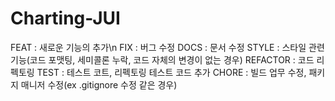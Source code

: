 # Charting-JUI

FEAT     : 새로운 기능의 추가\n
FIX      : 버그 수정
DOCS     : 문서 수정
STYLE    : 스타일 관련 기능(코드 포맷팅, 세미콜론 누락, 코드 자체의 변경이 없는 경우)
REFACTOR : 코드 리펙토링
TEST     : 테스트 코트, 리펙토링 테스트 코드 추가
CHORE    : 빌드 업무 수정, 패키지 매니저 수정(ex .gitignore 수정 같은 경우)
